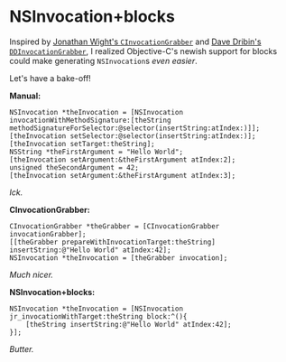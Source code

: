 # NSInvocation+blocks

Inspired by [Jonathan Wight's `CInvocationGrabber`](http://toxicsoftware.com/grab-that-invocation/) and [Dave Dribin's `DDInvocationGrabber`](http://www.dribin.org/dave/blog/archives/2008/05/22/invoke_on_main_thread/), I realized Objective-C's newish support for blocks could make generating `NSInvocation`s *even easier*.

Let's have a bake-off!

**Manual:**

	NSInvocation *theInvocation = [NSInvocation invocationWithMethodSignature:[theString methodSignatureForSelector:@selector(insertString:atIndex:)]];
	[theInvocation setSelector:@selector(insertString:atIndex:)];
	[theInvocation setTarget:theString];
	NSString *theFirstArgument = "Hello World";
	[theInvocation setArgument:&theFirstArgument atIndex:2];
	unsigned theSecondArgument = 42;
	[theInvocation setArgument:&theFirstArgument atIndex:3];

*Ick.*

**CInvocationGrabber:**

	CInvocationGrabber *theGrabber = [CInvocationGrabber invocationGrabber];
	[[theGrabber prepareWithInvocationTarget:theString] insertString:@"Hello World" atIndex:42];
	NSInvocation *theInvocation = [theGrabber invocation];

*Much nicer.*

**NSInvocation+blocks:**

	NSInvocation *theInvocation = [NSInvocation jr_invocationWithTarget:theString block:^(){
		[theString insertString:@"Hello World" atIndex:42];
	}];

*Butter.*